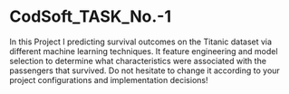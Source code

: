 # CodSoft_TASK_No.-1
In this Project I predicting survival outcomes on the Titanic dataset via different machine learning techniques. It feature engineering and model selection to determine what characteristics were associated with the passengers that survived. Do not hesitate to change it according to your project configurations and implementation decisions!
